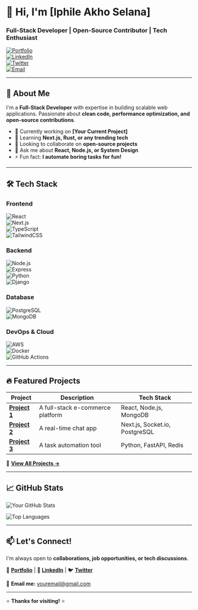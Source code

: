 # 👋 Hi, I'm [Iphile Akho Selana]  
### **Full-Stack Developer** | Open-Source Contributor | Tech Enthusiast  

[![Portfolio](https://img.shields.io/badge/-Portfolio-%230077B5?style=for-the-badge)](https://yourportfolio.com)  
[![LinkedIn](https://img.shields.io/badge/LinkedIn-0077B5?style=for-the-badge&logo=linkedin&logoColor=white)](https://linkedin.com/in/yourprofile)  
[![Twitter](https://img.shields.io/badge/Twitter-1DA1F2?style=for-the-badge&logo=twitter&logoColor=white)](https://twitter.com/yourhandle)  
[![Email](https://img.shields.io/badge/Gmail-D14836?style=for-the-badge&logo=gmail&logoColor=white)](mailto:youremail@gmail.com)  

---

## 🚀 **About Me**  
I'm a **Full-Stack Developer** with expertise in building scalable web applications. Passionate about **clean code, performance optimization, and open-source contributions**.  

- 🔭 Currently working on **[Your Current Project]**  
- 🌱 Learning **Next.js, Rust, or any trending tech**  
- 👯 Looking to collaborate on **open-source projects**  
- 💬 Ask me about **React, Node.js, or System Design**  
- ⚡ Fun fact: **I automate boring tasks for fun!**  

---

## 🛠 **Tech Stack**  

### **Frontend**  
![React](https://img.shields.io/badge/React-20232A?style=for-the-badge&logo=react&logoColor=61DAFB)  
![Next.js](https://img.shields.io/badge/Next.js-000000?style=for-the-badge&logo=nextdotjs&logoColor=white)  
![TypeScript](https://img.shields.io/badge/TypeScript-007ACC?style=for-the-badge&logo=typescript&logoColor=white)  
![TailwindCSS](https://img.shields.io/badge/Tailwind_CSS-38B2AC?style=for-the-badge&logo=tailwind-css&logoColor=white)  

### **Backend**  
![Node.js](https://img.shields.io/badge/Node.js-339933?style=for-the-badge&logo=nodedotjs&logoColor=white)  
![Express](https://img.shields.io/badge/Express.js-000000?style=for-the-badge&logo=express&logoColor=white)  
![Python](https://img.shields.io/badge/Python-3776AB?style=for-the-badge&logo=python&logoColor=white)  
![Django](https://img.shields.io/badge/Django-092E20?style=for-the-badge&logo=django&logoColor=white)  

### **Database**  
![PostgreSQL](https://img.shields.io/badge/PostgreSQL-316192?style=for-the-badge&logo=postgresql&logoColor=white)  
![MongoDB](https://img.shields.io/badge/MongoDB-4EA94B?style=for-the-badge&logo=mongodb&logoColor=white)  

### **DevOps & Cloud**  
![AWS](https://img.shields.io/badge/AWS-%23FF9900.svg?style=for-the-badge&logo=amazon-aws&logoColor=white)  
![Docker](https://img.shields.io/badge/Docker-2CA5E0?style=for-the-badge&logo=docker&logoColor=white)  
![GitHub Actions](https://img.shields.io/badge/GitHub_Actions-2088FF?style=for-the-badge&logo=github-actions&logoColor=white)  

---

## 🔥 **Featured Projects**  

| Project | Description | Tech Stack |  
|---------|-------------|------------|  
| **[Project 1](https://github.com/yourusername/project1)** | A full-stack e-commerce platform | React, Node.js, MongoDB |  
| **[Project 2](https://github.com/yourusername/project2)** | A real-time chat app | Next.js, Socket.io, PostgreSQL |  
| **[Project 3](https://github.com/yourusername/project3)** | A task automation tool | Python, FastAPI, Redis |  

📌 **[View All Projects →](https://github.com/yourusername?tab=repositories)**  

---

## 📈 **GitHub Stats**  

![Your GitHub Stats](https://github-readme-stats.vercel.app/api?username=yourusername&show_icons=true&theme=radical&hide_border=true)  

![Top Languages](https://github-readme-stats.vercel.app/api/top-langs/?username=yourusername&layout=compact&theme=radical&hide_border=true)  

---

## 📫 **Let's Connect!**  
I'm always open to **collaborations, job opportunities, or tech discussions**.  

🔗 **[Portfolio](https://yourportfolio.com)** | 💼 **[LinkedIn](https://linkedin.com/in/yourprofile)** | 🐦 **[Twitter](https://twitter.com/yourhandle)**  

📧 **Email me:** [youremail@gmail.com](mailto:youremail@gmail.com)  

---

⭐ **Thanks for visiting!** ⭐  
